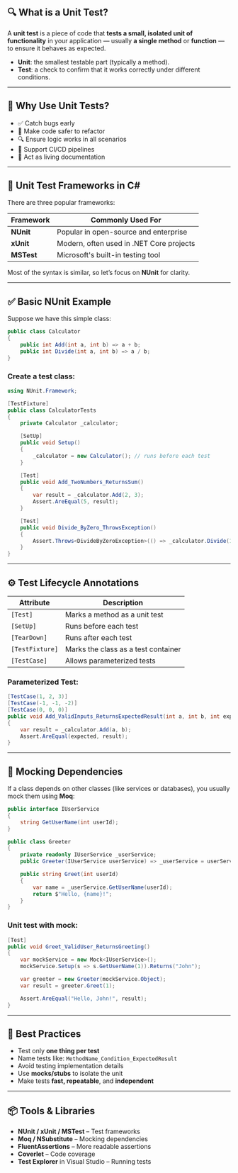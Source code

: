 ## 🔍 What is a Unit Test?

A **unit test** is a piece of code that **tests a small, isolated unit of functionality** in your application — usually **a single method** or **function** — to ensure it behaves as expected.

- **Unit**: the smallest testable part (typically a method).
- **Test**: a check to confirm that it works correctly under different conditions.

---

## 🧠 Why Use Unit Tests?

- ✅ Catch bugs early
- 🔄 Make code safer to refactor
- 🔍 Ensure logic works in all scenarios
- 🚀 Support CI/CD pipelines
- 📄 Act as living documentation

---

## 🧪 Unit Test Frameworks in C#

There are three popular frameworks:

| Framework | Commonly Used For |
|----------|-------------------|
| **NUnit**  | Popular in open-source and enterprise |
| **xUnit**  | Modern, often used in .NET Core projects |
| **MSTest** | Microsoft's built-in testing tool |

Most of the syntax is similar, so let’s focus on **NUnit** for clarity.

---

## ✅ Basic NUnit Example

Suppose we have this simple class:

```csharp
public class Calculator
{
    public int Add(int a, int b) => a + b;
    public int Divide(int a, int b) => a / b;
}
```

### Create a test class:

```csharp
using NUnit.Framework;

[TestFixture]
public class CalculatorTests
{
    private Calculator _calculator;

    [SetUp]
    public void Setup()
    {
        _calculator = new Calculator(); // runs before each test
    }

    [Test]
    public void Add_TwoNumbers_ReturnsSum()
    {
        var result = _calculator.Add(2, 3);
        Assert.AreEqual(5, result);
    }

    [Test]
    public void Divide_ByZero_ThrowsException()
    {
        Assert.Throws<DivideByZeroException>(() => _calculator.Divide(10, 0));
    }
}
```

---

## ⚙️ Test Lifecycle Annotations

| Attribute       | Description                              |
|----------------|------------------------------------------|
| `[Test]`         | Marks a method as a unit test           |
| `[SetUp]`        | Runs before each test                   |
| `[TearDown]`     | Runs after each test                    |
| `[TestFixture]`  | Marks the class as a test container     |
| `[TestCase]`     | Allows parameterized tests              |

### Parameterized Test:

```csharp
[TestCase(1, 2, 3)]
[TestCase(-1, -1, -2)]
[TestCase(0, 0, 0)]
public void Add_ValidInputs_ReturnsExpectedResult(int a, int b, int expected)
{
    var result = _calculator.Add(a, b);
    Assert.AreEqual(expected, result);
}
```

---

## 🧪 Mocking Dependencies

If a class depends on other classes (like services or databases), you usually mock them using **Moq**:

```csharp
public interface IUserService
{
    string GetUserName(int userId);
}

public class Greeter
{
    private readonly IUserService _userService;
    public Greeter(IUserService userService) => _userService = userService;

    public string Greet(int userId)
    {
        var name = _userService.GetUserName(userId);
        return $"Hello, {name}!";
    }
}
```

### Unit test with mock:

```csharp
[Test]
public void Greet_ValidUser_ReturnsGreeting()
{
    var mockService = new Mock<IUserService>();
    mockService.Setup(s => s.GetUserName(1)).Returns("John");

    var greeter = new Greeter(mockService.Object);
    var result = greeter.Greet(1);

    Assert.AreEqual("Hello, John!", result);
}
```

---

## 🎯 Best Practices

- Test only **one thing per test**
- Name tests like: `MethodName_Condition_ExpectedResult`
- Avoid testing implementation details
- Use **mocks/stubs** to isolate the unit
- Make tests **fast, repeatable**, and **independent**

---

## 📦 Tools & Libraries

- **NUnit / xUnit / MSTest** – Test frameworks
- **Moq / NSubstitute** – Mocking dependencies
- **FluentAssertions** – More readable assertions
- **Coverlet** – Code coverage
- **Test Explorer** in Visual Studio – Running tests
